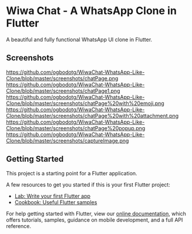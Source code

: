 # Wiwa Chat - A WhatsApp Clone in Flutter

A beautiful and fully functional WhatsApp UI clone in Flutter.
## Screenshots
https://github.com/ogbodotg/WiwaChat-WhatsApp-Like-Clone/blob/master/screenshots/chatPage.png
https://github.com/ogbodotg/WiwaChat-WhatsApp-Like-Clone/blob/master/screenshots/chatPage1.png
https://github.com/ogbodotg/WiwaChat-WhatsApp-Like-Clone/blob/master/screenshots/chatPage%20with%20emoji.png
https://github.com/ogbodotg/WiwaChat-WhatsApp-Like-Clone/blob/master/screenshots/chatPage%20with%20attachment.png
https://github.com/ogbodotg/WiwaChat-WhatsApp-Like-Clone/blob/master/screenshots/chatPage%20popup.png
https://github.com/ogbodotg/WiwaChat-WhatsApp-Like-Clone/blob/master/screenshots/captureImage.png

## Getting Started

This project is a starting point for a Flutter application.

A few resources to get you started if this is your first Flutter project:

- [Lab: Write your first Flutter app](https://flutter.dev/docs/get-started/codelab)
- [Cookbook: Useful Flutter samples](https://flutter.dev/docs/cookbook)

For help getting started with Flutter, view our
[online documentation](https://flutter.dev/docs), which offers tutorials,
samples, guidance on mobile development, and a full API reference.
